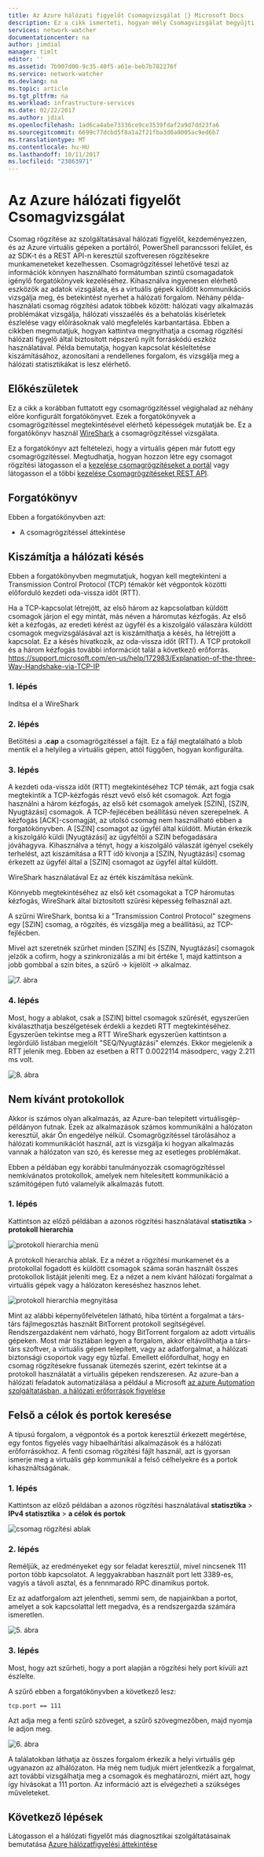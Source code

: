 ```yaml
---
title: Az Azure hálózati figyelőt Csomagvizsgálat |} Microsoft Docs
description: Ez a cikk ismerteti, hogyan mély Csomagvizsgálat begyűjti a virtuális gép hálózati figyelőt segítségével
services: network-watcher
documentationcenter: na
author: jimdial
manager: timlt
editor: ''
ms.assetid: 7b907d00-9c35-40f5-a61e-beb7b782276f
ms.service: network-watcher
ms.devlang: na
ms.topic: article
ms.tgt_pltfrm: na
ms.workload: infrastructure-services
ms.date: 02/22/2017
ms.author: jdial
ms.openlocfilehash: 1ad6ca4abe73336ce9ce3539fdaf2a9d7dd23fa6
ms.sourcegitcommit: 6699c77dcbd5f8a1a2f21fba3d0a0005ac9ed6b7
ms.translationtype: MT
ms.contentlocale: hu-HU
ms.lasthandoff: 10/11/2017
ms.locfileid: "23863971"
---
```

# <a name="packet-inspection-with-azure-network-watcher"></a>Az Azure hálózati figyelőt Csomagvizsgálat

Csomag rögzítése az szolgáltatásával hálózati figyelőt, kezdeményezzen, és az Azure virtuális gépeken a portálról, PowerShell parancssori felület, és az SDK-t és a REST API-n keresztül szoftveresen rögzítésekre munkameneteket kezelhessen. Csomagrögzítéssel lehetővé teszi az információk könnyen használható formátumban szintű csomagadatok igénylő forgatókönyvek kezeléséhez. Kihasználva ingyenesen elérhető eszközök az adatok vizsgálata, és a virtuális gépek küldött kommunikációs vizsgálja meg, és betekintést nyerhet a hálózati forgalom. Néhány példa-használati csomag rögzítési adatok többek között: hálózati vagy alkalmazás problémákat vizsgálja, hálózati visszaélés és a behatolás kísérletek észlelése vagy előírásoknak való megfelelés karbantartása. Ebben a cikkben megmutatjuk, hogyan kattintva megnyithatja a csomag rögzítési hálózati figyelő által biztosított népszerű nyílt forráskódú eszköz használatával. Példa bemutatja, hogyan kapcsolat késleltetése kiszámításához, azonosítani a rendellenes forgalom, és vizsgálja meg a hálózati statisztikákat is lesz elérhető.

## <a name="before-you-begin"></a>Előkészületek

Ez a cikk a korábban futtatott egy csomagrögzítéssel végighalad az néhány előre konfigurált forgatókönyvet. Ezek a forgatókönyvek a csomagrögzítéssel megtekintésével elérhető képességek mutatják be. Ez a forgatókönyv használ [WireShark](https://www.wireshark.org/) a csomagrögzítéssel vizsgálata.

Ez a forgatókönyv azt feltételezi, hogy a virtuális gépen már futott egy csomagrögzítéssel. Megtudhatja, hogyan hozzon létre egy csomagot rögzítési látogasson el a [kezelése csomagrögzítéseket a portál](network-watcher-packet-capture-manage-portal.md) vagy látogasson el a többi [kezelése Csomagrögzítéseket REST API](network-watcher-packet-capture-manage-rest.md).

## <a name="scenario"></a>Forgatókönyv

Ebben a forgatókönyvben azt:

* A csomagrögzítéssel áttekintése

## <a name="calculate-network-latency"></a>Kiszámítja a hálózati késés

Ebben a forgatókönyvben megmutatjuk, hogyan kell megtekinteni a Transmission Control Protocol (TCP) témakör két végpontok közötti előforduló kezdeti oda-vissza időt (RTT).

Ha a TCP-kapcsolat létrejött, az első három az kapcsolatban küldött csomagok járjon el egy mintát, más néven a háromutas kézfogás. Az első két a kézfogás, az eredeti kérést az ügyfél és a kiszolgáló válaszára küldött csomagok megvizsgálásával azt is kiszámíthatja a késés, ha létrejött a kapcsolat. Ez a késés hivatkozik, az oda-vissza időt (RTT). A TCP protokoll és a három kézfogás további információt talál a következő erőforrás. https://support.microsoft.com/en-us/help/172983/Explanation-of-the-three-Way-Handshake-via-TCP-IP

### <a name="step-1"></a>1. lépés

Indítsa el a WireShark

### <a name="step-2"></a>2. lépés

Betöltési a **.cap** a csomagrögzítéssel a fájlt. Ez a fájl megtalálható a blob mentik el a helyileg a virtuális gépen, attól függően, hogyan konfigurálta.

### <a name="step-3"></a>3. lépés

A kezdeti oda-vissza időt (RTT) megtekintéséhez TCP témák, azt fogja csak megtekintik a TCP-kézfogás részt vevő első két csomagok. Azt fogja használni a három kézfogás, az első két csomagok amelyek [SZIN], [SZIN, Nyugtázási] csomagok. A TCP-fejlécében beállítású néven szerepelnek. A kézfogás [ACK]-csomagját, az utolsó csomag nem használható ebben a forgatókönyvben. A [SZIN] csomagot az ügyfél által küldött. Miután érkezik a kiszolgáló küldi [Nyugtázási] az ügyféltől a SZIN befogadására jóváhagyva. Kihasználva a tényt, hogy a kiszolgáló válaszát igényel csekély terhelést, azt kiszámítása a RTT idő kivonja a [SZIN, Nyugtázási] csomag érkezett az ügyfél által a [SZIN] csomagot az ügyfél által küldött.

WireShark használatával Ez az érték kiszámítása nekünk.

Könnyebb megtekintéséhez az első két csomagokat a TCP háromutas kézfogás, WireShark által biztosított szűrési képesség felhasznál azt.

A szűrni WireShark, bontsa ki a "Transmission Control Protocol" szegmens egy [SZIN] csomag, a rögzítés, és vizsgálja meg a beállítású, az TCP-fejlécben.

Mivel azt szeretnék szűrhet minden [SZIN] és [SZIN, Nyugtázási] csomagok jelzők a cofirm, hogy a szinkronizálás a mi bit értéke 1, majd kattintson a jobb gombbal a szin bites, a szűrő -> kijelölt -> alkalmaz.

![7. ábra][7]

### <a name="step-4"></a>4. lépés

Most, hogy a ablakot, csak a [SZIN] bittel csomagok szűrését, egyszerűen kiválaszthatja beszélgetések érdekli a kezdeti RTT megtekintéséhez. Egyszerűen tekintse meg a RTT WireShark egyszerűen kattintson a legördülő listában megjelölt "SEQ/Nyugtázási" elemzés. Ekkor megjelenik a RTT jelenik meg. Ebben az esetben a RTT 0.0022114 másodperc, vagy 2.211 ms volt.

![8. ábra][8]

## <a name="unwanted-protocols"></a>Nem kívánt protokollok

Akkor is számos olyan alkalmazás, az Azure-ban telepített virtuálisgép-példányon futnak. Ezek az alkalmazások számos kommunikálni a hálózaton keresztül, akár Ön engedélye nélkül. Csomagrögzítéssel tárolásához a hálózati kommunikációt használ, azt is vizsgálja ki hogyan alkalmazás vannak a hálózaton van szó, és keresse meg az esetleges problémákat.

Ebben a példában egy korábbi tanulmányozzák csomagrögzítéssel nemkívánatos protokollok, amelyek nem hitelesített kommunikáció a számítógépen futó valamelyik alkalmazás futott.

### <a name="step-1"></a>1. lépés

Kattintson az előző példában a azonos rögzítési használatával **statisztika** > **protokoll hierarchia**

![protokoll hierarchia menü][2]

A protokoll hierarchia ablak. Ez a nézet a rögzítési munkamenet és a protokollal fogadott és küldött csomagok száma során használt összes protokollok listáját jeleníti meg. Ez a nézet a nem kívánt hálózati forgalmat a virtuális gépek vagy a hálózaton kereséshez hasznos lehet.

![protokoll hierarchia megnyitása][3]

Mint az alábbi képernyőfelvételen látható, hiba történt a forgalmat a társ-társ fájlmegosztás használt BitTorrent protokoll segítségével. Rendszergazdaként nem várható, hogy BitTorrent forgalom az adott virtuális gépeken. Most már tisztában legyen a forgalom, akkor eltávolíthatja a társ-társ szoftver, a virtuális gépen telepített, vagy az adatforgalmat, a hálózati biztonsági csoportok vagy egy tűzfal. Emellett előfordulhat, hogy en csomag rögzítésekre fussanak ütemezés szerint, ezért tekintse át a protokoll használatát a virtuális gépeken rendszeresen. Az azure-ban a hálózati feladatok automatizálása a például a Microsoft [az azure Automation szolgáltatásban, a hálózati erőforrások figyelése](network-watcher-monitor-with-azure-automation.md)

## <a name="finding-top-destinations-and-ports"></a>Felső a célok és portok keresése

A típusú forgalom, a végpontok és a portok keresztül érkezett megértése, egy fontos figyelés vagy hibaelhárítási alkalmazások és a hálózati erőforrásokhoz. A fenti csomag rögzítési fájlt használ, azt is gyorsan ismerje meg a virtuális gép kommunikál a felső célhelyekre és a portok kihasználtságának.

### <a name="step-1"></a>1. lépés

Kattintson az előző példában a azonos rögzítési használatával **statisztika** > **IPv4 statisztika** > **a célok és portok**

![csomag rögzítési ablak][4]

### <a name="step-2"></a>2. lépés

Reméljük, az eredményeket egy sor feladat keresztül, mivel nincsenek 111 porton több kapcsolatot. A leggyakrabban használt port lett 3389-es, vagyis a távoli asztal, és a fennmaradó RPC dinamikus portok.

Ez az adatforgalom azt jelentheti, semmi sem, de napjainkban a portot, amelyet a sok kapcsolattal lett megadva, és a rendszergazda számára ismeretlen.

![5. ábra][5]

### <a name="step-3"></a>3. lépés

Most, hogy azt szűrheti, hogy a port alapján a rögzítési hely port kívüli azt észlelte.

A szűrő ebben a forgatókönyvben a következő lesz:

```
tcp.port == 111
```

Azt adja meg a fenti szűrő szöveget, a szűrő szövegmezőben, majd nyomja le adjon meg.

![6. ábra][6]

A találatokban láthatja az összes forgalom érkezik a helyi virtuális gép ugyanazon az alhálózaton. Ha még nem tudjuk miért jelentkezik a forgalmat, azt további vizsgálhatja meg a csomagok és meghatározni, miért azt, hogy így hívásokat a 111 porton. Az információ azt is elvégezheti a szükséges műveleteket.

## <a name="next-steps"></a>Következő lépések

Látogasson el a hálózati figyelőt más diagnosztikai szolgáltatásainak bemutatása [Azure hálózatfigyelési áttekintése](network-watcher-monitoring-overview.md)

[1]: ./media/network-watcher-deep-packet-inspection/figure1.png
[2]: ./media/network-watcher-deep-packet-inspection/figure2.png
[3]: ./media/network-watcher-deep-packet-inspection/figure3.png
[4]: ./media/network-watcher-deep-packet-inspection/figure4.png
[5]: ./media/network-watcher-deep-packet-inspection/figure5.png
[6]: ./media/network-watcher-deep-packet-inspection/figure6.png
[7]: ./media/network-watcher-deep-packet-inspection/figure7.png
[8]: ./media/network-watcher-deep-packet-inspection/figure8.png













